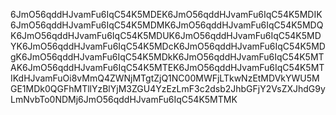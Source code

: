 6JmO56qddHJvamFu6IqC54K5MDEK6JmO56qddHJvamFu6IqC54K5MDIK6JmO56qddHJvamFu6IqC54K5MDMK6JmO56qddHJvamFu6IqC54K5MDQK6JmO56qddHJvamFu6IqC54K5MDUK6JmO56qddHJvamFu6IqC54K5MDYK6JmO56qddHJvamFu6IqC54K5MDcK6JmO56qddHJvamFu6IqC54K5MDgK6JmO56qddHJvamFu6IqC54K5MDkK6JmO56qddHJvamFu6IqC54K5MTAK6JmO56qddHJvamFu6IqC54K5MTEK6JmO56qddHJvamFu6IqC54K5MTIKdHJvamFuOi8vMmQ4ZWNjMTgtZjQ1NC00MWFjLTkwNzEtMDVkYWU5MGE1MDk0QGFhMTllYzBlYjM3ZGU4YzEzLmF3c2dsb2JhbGFjY2VsZXJhdG9yLmNvbTo0NDMj6JmO56qddHJvamFu6IqC54K5MTMK